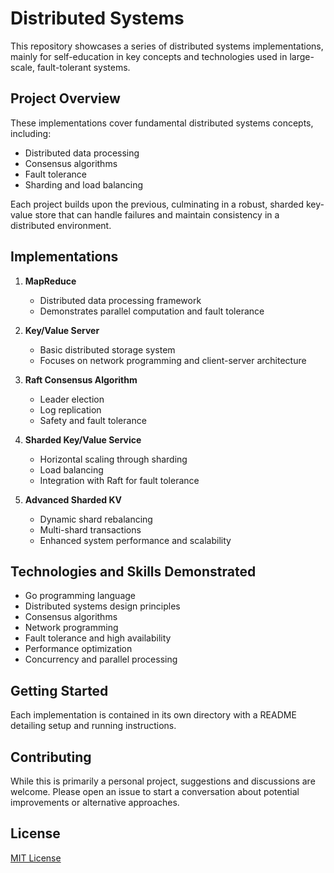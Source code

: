 # Distributed Systems

This repository showcases a series of distributed systems implementations, mainly for self-education in key concepts and technologies used in large-scale, fault-tolerant systems.


## Project Overview

These implementations cover fundamental distributed systems concepts, including:

- Distributed data processing
- Consensus algorithms
- Fault tolerance
- Sharding and load balancing

Each project builds upon the previous, culminating in a robust, sharded key-value store that can handle failures and maintain consistency in a distributed environment.

## Implementations

1. **MapReduce**
   - Distributed data processing framework
   - Demonstrates parallel computation and fault tolerance

2. **Key/Value Server**
   - Basic distributed storage system
   - Focuses on network programming and client-server architecture

3. **Raft Consensus Algorithm**
   - Leader election
   - Log replication
   - Safety and fault tolerance

4. **Sharded Key/Value Service**
   - Horizontal scaling through sharding
   - Load balancing
   - Integration with Raft for fault tolerance

5. **Advanced Sharded KV**
   - Dynamic shard rebalancing
   - Multi-shard transactions
   - Enhanced system performance and scalability

## Technologies and Skills Demonstrated

- Go programming language
- Distributed systems design principles
- Consensus algorithms
- Network programming
- Fault tolerance and high availability
- Performance optimization
- Concurrency and parallel processing

## Getting Started

Each implementation is contained in its own directory with a README detailing setup and running instructions.

## Contributing

While this is primarily a personal project, suggestions and discussions are welcome. Please open an issue to start a conversation about potential improvements or alternative approaches.

## License

[MIT License](LICENSE)
